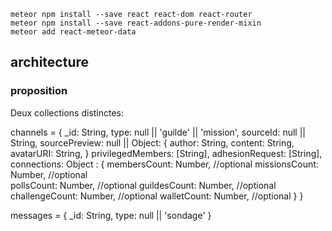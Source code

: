 ```
meteor npm install --save react react-dom react-router
meteor npm install --save react-addons-pure-render-mixin
meteor add react-meteor-data
```

## architecture
### proposition

Deux collections distinctes:

channels = {
  _id: String,
  type: null || 'guilde' || 'mission',
  sourceId: null || String,
  sourcePreview: null || Object: {
    author: String,
    content: String,
    avatarURI: String,
  }
  privilegedMembers: [String],
  adhesionRequest: [String],
  connections: Object : {
    membersCount: Number,   //optional
    missionsCount: Number,  //optional  
    pollsCount: Number,     //optional
    guildesCount: Number,   //optional
    challengeCount: Number, //optional
    walletCount: Number,    //optional
  }
}

messages = {
  _id: String,
  type: null || 'sondage'
}
